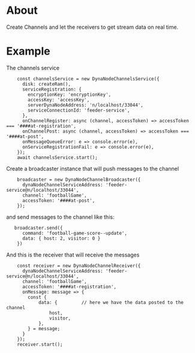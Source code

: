 # About

Create Channels and let the receivers to get stream data on real time.

# Example

The channels service

```
    const channelsService = new DynaNodeChannelsService({
      disk: createRam(),
      serviceRegistration: {
        encryptionKey: 'encryptionKey',
        accessKey: 'accessKey',
        serverDynaNodeAddress: 'n/localhost/33044',
        serviceConnectionId: 'feeder-service',
      },
      onChannelRegister: async (channel, accessToken) => accessToken === '####at-registration',
      onChannelPost: async (channel, accessToken) => accessToken === '####at-post',
      onMessageQueueError: e => console.error(e),
      onServiceRegistrationFail: e => console.error(e),
    });
    await channelsService.start();

```

Create a broadcaster instance that will push messages to the channel

```
    broadcaster = new DynaNodeChannelBroadcaster({
      dynaNodeChannelServiceAddress: 'feeder-service@n/localhost/33044',
      channel: 'footballGame',
      accessToken: '####at-post',
    });
```

and send messages to the channel like this:

```
   broadcaster.send({
      command: 'football-game-score--update',
      data: { host: 2, visitor: 0 }
    })
```

And this is the receiver that will receive the messages

```
    const receiver = new DynaNodeChannelReceiver({
      dynaNodeChannelServiceAddress: 'feeder-service@n/localhost/33044',
      channel: 'footballGame',
      accessToken: '####at-registration',
      onMessage: message => {
        const {
            data: {         // here we have the data posted to the channel
                host,
                visitor,
            },
        } = message;
      }
    });
    receiver.start();
```

